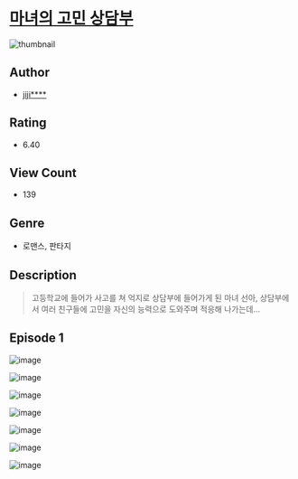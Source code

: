 # [마녀의 고민 상담부](https://comic.naver.com/challenge/list?titleId=810106)
![thumbnail](https://image-comic.pstatic.net/user_contents_data/challenge_comic/2023/05/23/360542/upload_3558178379748423525_480x623.jpeg)

## Author
- [jiji****](https://comic.naver.com/artistTitle?id=360542)

## Rating
- 6.40

## View Count
- 139

## Genre
- 로맨스, 판타지

## Description
> 고등학교에 들어가 사고를 쳐 억지로 상담부에 들어가게 된 마녀 선아, 상담부에서 여러 친구들에 고민을 자신의 능력으로 도와주며 적응해 나가는데...


## Episode 1
![image](https://image-comic.pstatic.net/user_contents_data/challenge_comic/2023/05/25/360542/upload_7220167835343992632.jpeg)

![image](https://image-comic.pstatic.net/user_contents_data/challenge_comic/2023/05/25/360542/upload_7363445002232737894.jpeg)

![image](https://image-comic.pstatic.net/user_contents_data/challenge_comic/2023/05/25/360542/upload_3546357525218603568.jpeg)

![image](https://image-comic.pstatic.net/user_contents_data/challenge_comic/2023/05/25/360542/upload_3544676161439544889.jpeg)

![image](https://image-comic.pstatic.net/user_contents_data/challenge_comic/2023/05/25/360542/upload_3486457239772029283.jpeg)

![image](https://image-comic.pstatic.net/user_contents_data/challenge_comic/2023/05/25/360542/upload_7293692185725514852.jpeg)

![image](https://image-comic.pstatic.net/user_contents_data/challenge_comic/2023/05/25/360542/upload_7305178590309606705.jpeg)
